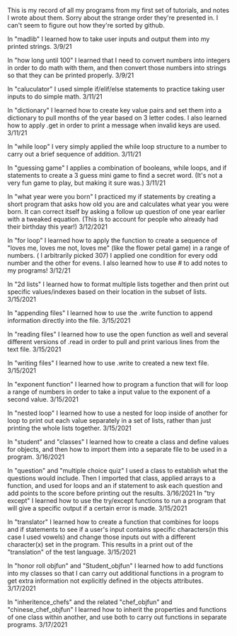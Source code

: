   This is my record of all my programs from my first set of tutorials, and notes I wrote about them. Sorry about the strange order they're presented in. I can't seem to figure out how they're sorted by github.
  
  
  In "madlib" I learned how to take user inputs and output them into my printed strings. 3/9/21

  In "how long until 100" I learned that I need to convert numbers into integers in order to do math with them, and then convert those numbers into strings so that they can be printed properly. 3/9/21

  In "caluculator" I used simple if/elif/else statements to practice taking user inputs to do simple math. 3/11/21

  In "dictionary" I learned how to create key value pairs and set them into a dictionary to pull months of the year based on 3 letter codes. I also learned how to apply .get in order to print a message when invalid keys are used. 3/11/21

  In "while loop" I very simply applied the while loop structure to a number to carry out a brief sequence of addition. 3/11/21

  In "guessing game" I applies a combination of booleans, while loops, and if statements to create a 3 guess mini game to find a secret word. (It's not a very fun game to play, but making it sure was.) 3/11/21

  In "what year were you born" I practiced my if statements by creating a short program that asks how old you are and calculates what year you were born. It can correct itself by asking a follow up question of one year earlier with a tweaked equation. (This is to account for people who already had their birthday this year!) 3/12/2021

  In "for loop" I learned how to apply the function to create a sequence of "loves me, loves me not, loves me" (like the flower petal game) in a range of numbers. ( I arbitrarily picked 307) I applied one condition for every odd number and the other for evens. I also learned how to use # to add notes to my programs! 3/12/21

  In "2d lists" I learned how to format multiple lists together and then print out specific values/indexes based on their location in the subset of lists. 3/15/2021

  In "appending files" I learned how to use the .write function to append information directly into the file. 3/15/2021

  In "reading files" I learned how to use the open function as well and several different versions of .read in order to pull and print various lines from the text file. 3/15/2021

  In "writing files" I learned how to use .write to created a new text file. 3/15/2021

  In "exponent function" I learned how to program a function that will for loop a range of numbers in order to take a input value to the exponent of a second value. 3/15/2021

  In "nested loop" I learned how to use a nested for loop inside of another for loop to print out each value separately in a set of lists, rather than just printing the whole lists together. 3/15/2021

In "student" and "classes" I learned how to create a class and define values for objects, and then how to import them into a separate file to be used in a program. 3/16/2021

In "question" and "multiple choice quiz" I used a class to establish what the questions would include. Then I imported that class, applied arrays to a function, and used for loops and an if statement to ask each question and add points to the score before printing out the results. 3/16/2021 
  In "try except" I learned how to use the try/except functions to run a program that will give a specific output if a certain error is made. 3/15/2021

  In "translator" I learned how to create a function that combines for loops and if statements to see if a user's input contains specific characters(in this case I used vowels) and change those inputs out with a different character(x) set in the program. This results in a print out of the "translation" of the test language. 3/15/2021

In "honor roll objfun" and "Student_objfun" I learned how to add functions into my classes so that I can carry out additional functions in a program to get extra information not explicitly defined in the objects attributes. 3/17/2021

In "inheritence_chefs" and the related "chef_objfun" and "chinese_chef_objfun" I learned how to inherit the properties and functions of one class within another, and use both to carry out functions in separate programs. 3/17/2021
